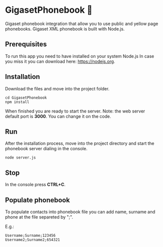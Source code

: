 # GigasetPhonebook :orange_book:
Gigaset phonebook integration that allow you to use public and yellow page phonebooks.
Gigaset XML phonebook is built with Node.js. 

## Prerequisites
To run this app you need to have installed on your system Node.js In case you miss it you can download here: https://nodejs.org.

## Installation

Download the files and move into the project folder. 

```
cd GigasetPhonebook
npm install
```
When finished you are ready to start the server.
Note: the web server default port is **3000**. You can change it on the code.

## Run

After the installation process, move into the project directory and start the phonebook server dialing in the console.
```
node server.js
```

## Stop
In the console press **CTRL+C**.

## Populate phonebook

To populate contacts into phonebook file you can add name, surname and phone at the file separeted by ";".

E.g.:
```
Username;Surname;123456
Username2;Surname2;654321
```
